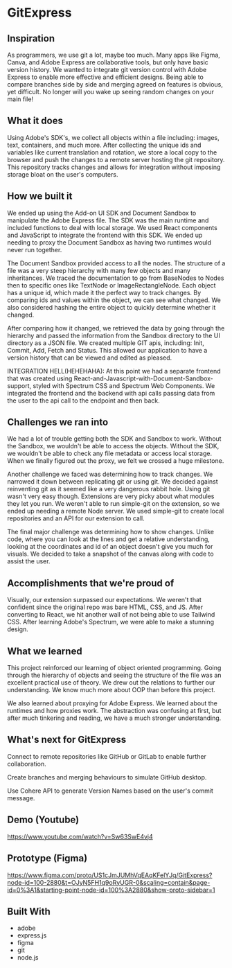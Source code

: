 # GitExpress

## Inspiration

As programmers, we use git a lot, maybe too much. Many apps like Figma, Canva, and Adobe Express are collaborative tools, but only have basic version history. We wanted to integrate git version control with Adobe Express to enable more effective and efficient designs. Being able to compare branches side by side and merging agreed on features is obvious, yet difficult. No longer will you wake up seeing random changes on your main file!

## What it does

Using Adobe's SDK's, we collect all objects within a file including: images, text, containers, and much more. After collecting the unique ids and variables like current translation and rotation, we store a local copy to the browser and push the changes to a remote server hosting the git repository. This repository tracks changes and allows for integration without imposing storage bloat on the user's computers.

## How we built it

We ended up using the Add-on UI SDK and Document Sandbox to manipulate the Adobe Express file. The SDK was the main runtime and included functions to deal with local storage. We used React components and JavaScript to integrate the frontend with this SDK. We ended up needing to proxy the Document Sandbox as having two runtimes would never run together.

The Document Sandbox provided access to all the nodes. The structure of a file was a very steep hierarchy with many few objects and many inheritances. We traced the documentation to go from BaseNodes to Nodes then to specific ones like TextNode or ImageRectangleNode. Each object has a unique id, which made it the perfect way to track changes. By comparing ids and values within the object, we can see what changed. We also considered hashing the entire object to quickly determine whether it changed.

After comparing how it changed, we retrieved the data by going through the hierarchy and passed the information from the Sandbox directory to the UI directory as a JSON file. We created multiple GIT apis, including: Init, Commit, Add, Fetch and Status. This allowed our application to have a version history that can be viewed and edited as pleased.

INTEGRATION HELL(HEHEHAHA): At this point we had a separate frontend that was created using React-and-Javascript-with-Document-Sandbox-support, styled with Spectrum CSS and Spectrum Web Components. We integrated the frontend and the backend with api calls passing data from the user to the api call to the endpoint and then back.

## Challenges we ran into

We had a lot of trouble getting both the SDK and Sandbox to work. Without the Sandbox, we wouldn't be able to access the objects. Without the SDK, we wouldn't be able to check any file metadata or access local storage. When we finally figured out the proxy, we felt we crossed a huge milestone.

Another challenge we faced was determining how to track changes. We narrowed it down between replicating git or using git. We decided against reinventing git as it seemed like a very dangerous rabbit hole. Using git wasn't very easy though. Extensions are very picky about what modules they let you run. We weren't able to run simple-git on the extension, so we ended up needing a remote Node server. We used simple-git to create local repositories and an API for our extension to call.

The final major challenge was determining how to show changes. Unlike code, where you can look at the lines and get a relative understanding, looking at the coordinates and id of an object doesn't give you much for visuals. We decided to take a snapshot of the canvas along with code to assist the user.

## Accomplishments that we're proud of

Visually, our extension surpassed our expectations. We weren't that confident since the original repo was bare HTML, CSS, and JS. After converting to React, we hit another wall of not being able to use Tailwind CSS. After learning Adobe's Spectrum, we were able to make a stunning design.

## What we learned

This project reinforced our learning of object oriented programming. Going through the hierarchy of objects and seeing the structure of the file was an excellent practical use of theory. We drew out the relations to further our understanding. We know much more about OOP than before this project.

We also learned about proxying for Adobe Express. We learned about the runtimes and how proxies work. The abstraction was confusing at first, but after much tinkering and reading, we have a much stronger understanding.

## What's next for GitExpress

Connect to remote repositories like GitHub or GitLab to enable further collaboration.

Create branches and merging behaviours to simulate GitHub desktop.

Use Cohere API to generate Version Names based on the user's commit message.

## Demo (Youtube)

https://www.youtube.com/watch?v=Sw63SwE4vj4

## Prototype (Figma)

https://www.figma.com/proto/US1cJmJUMhVqEAqKFelYJq/GitExpress?node-id=100-2880&t=OJyN5FH1q9oRyUGR-0&scaling=contain&page-id=0%3A1&starting-point-node-id=100%3A2880&show-proto-sidebar=1

## Built With
- adobe
- express.js
- figma
- git
- node.js
